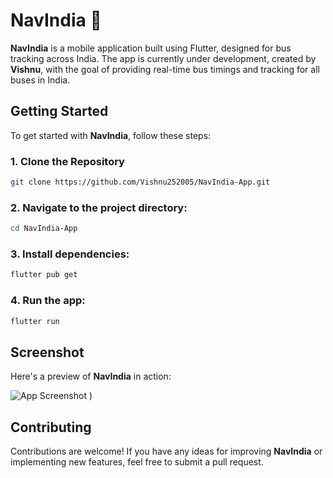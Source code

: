
# NavIndia 🚌

**NavIndia** is a mobile application built using Flutter, designed for bus tracking across India. The app is currently under development, created by **Vishnu**, with the goal of providing real-time bus timings and tracking for all buses in India.

## Getting Started

To get started with **NavIndia**, follow these steps:

### 1. Clone the Repository

```bash
git clone https://github.com/Vishnu252005/NavIndia-App.git
```

### 2. Navigate to the project directory:

```bash
cd NavIndia-App
```

### 3. Install dependencies:

```bash
flutter pub get
```

### 4. Run the app:

```bash
flutter run
```

## Screenshot

Here's a preview of **NavIndia** in action:

![App Screenshot](![image](https://github.com/user-attachments/assets/c06f8288-8b1d-45c6-b7fd-3e49ba59b882)
)
)


## Contributing

Contributions are welcome! If you have any ideas for improving **NavIndia** or implementing new features, feel free to submit a pull request.

